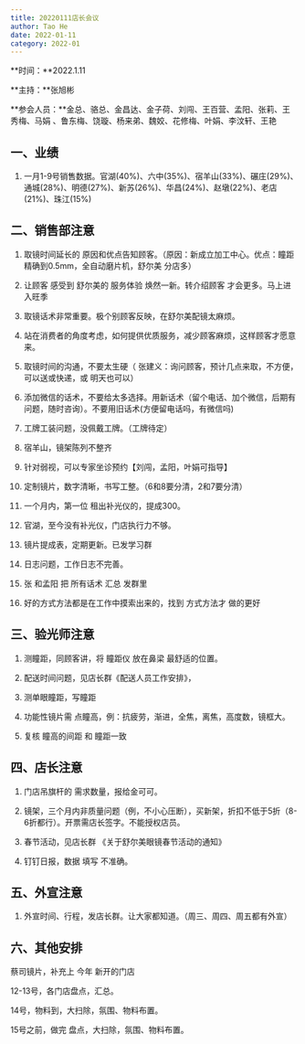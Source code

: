 ```yaml
---
title: 20220111店长会议
author: Tao He
date: 2022-01-11
category: 2022-01
---
```



**时间：**2022.1.11

**主持：**张旭彬 

**参会人员：**金总、骆总、金昌达、金子荷、刘闯、王百营、孟阳、张莉、王秀梅、马娟 、鲁东梅、饶璇、杨来弟、魏姣、花修梅、叶娟、李汶轩、王艳

## 一、业绩

1. 一月1-9号销售数据。官湖(40%)、六中(35%)、宿羊山(33%)、碾庄(29%)、通城(28%)、明德(27%)、新苏(26%)、华昌(24%)、赵墩(22%)、老店(21%)、珠江(15%) 



## 二、销售部注意

1. 取镜时间延长的 原因和优点告知顾客。（原因：新成立加工中心。优点：瞳距精确到0.5mm，全自动磨片机，舒尔美 分店多）

2. 让顾客 感受到 舒尔美的 服务体验 焕然一新。转介绍顾客 才会更多。马上进入旺季
3. 取镜话术非常重要。极个别顾客反映，在舒尔美配镜太麻烦。
4. 站在消费者的角度考虑，如何提供优质服务，减少顾客麻烦，这样顾客才愿意来。
5. 取镜时间的沟通，不要太生硬（ 张建义：询问顾客，预计几点来取，不方便，可以送或快递，或 明天也可以）
6. 添加微信的话术，不要给太多选择。用新话术（留个电话、加个微信，后期有问题，随时咨询）。不要用旧话术(方便留电话吗，有微信吗)
7. 工牌工装问题，没佩戴工牌。（工牌待定）
8. 宿羊山，镜架陈列不整齐
9. 针对弱视，可以专家坐诊预约【刘闯，孟阳，叶娟可指导】
10. 定制镜片，数字清晰，书写工整。（6和8要分清，2和7要分清）
11. 一个月内，第一位 租出补光仪的，提成300。
12. 官湖，至今没有补光仪，门店执行力不够。
13. 镜片提成表，定期更新。已发学习群
14. 日志问题，工作日志不完善。
15. 张 和孟阳 把 所有话术 汇总 发群里
16. 好的方式方法都是在工作中摸索出来的，找到 方式方法才 做的更好





## 三、验光师注意

1. 测瞳距，同顾客讲，将 瞳距仪 放在鼻梁 最舒适的位置。
2. 配送时间问题，见店长群《配送人员工作安排》，
3. 测单眼瞳距，写瞳距

5. 功能性镜片需 点瞳高，例：抗疲劳，渐进，全焦，离焦，高度数，镜框大。
6. 复核 瞳高的间距 和 瞳距一致





## 四、店长注意

1. 门店吊旗杆的 需求数量，报给金可可。

2. 镜架，三个月内非质量问题（例，不小心压断），买新架，折扣不低于5折（8-6折都行）。开票需店长签字。不能授权店员。
3. 春节活动，见店长群 《关于舒尔美眼镜春节活动的通知》
4. 钉钉日报，数据 填写 不准确。





## 五、外宣注意

1. 外宣时间、行程，发店长群。让大家都知道。（周三、周四、周五都有外宣）



## 六、其他安排

蔡司镜片，补充上 今年 新开的门店

12-13号，各门店盘点，汇总。

14号，物料到，大扫除，氛围、物料布置。

15号之前，做完 盘点，大扫除，氛围、物料布置。
